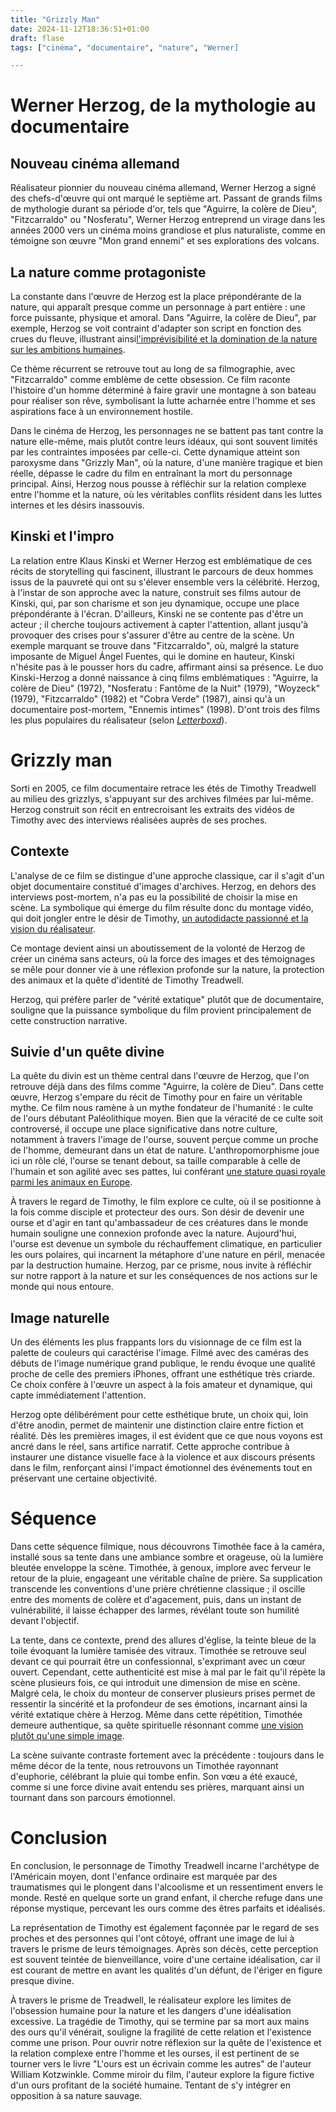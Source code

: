 ```yaml
---
title: "Grizzly Man"
date: 2024-11-12T18:36:51+01:00
draft: flase
tags: ["cinéma", "documentaire", "nature", "Werner]

---
```


# Werner Herzog, de la mythologie au documentaire

## Nouveau cinéma allemand

Réalisateur pionnier du nouveau cinéma allemand, Werner Herzog a signé
des chefs-d'œuvre qui ont marqué le septième art. Passant de grands
films de mythologie durant sa période d'or, tels que \"Aguirre, la
colère de Dieu\", \"Fitzcarraldo\" ou \"Nosferatu\", Werner Herzog
entreprend un virage dans les années 2000 vers un cinéma moins grandiose
et plus naturaliste, comme en témoigne son œuvre \"Mon grand ennemi\" et
ses explorations des volcans.

## La nature comme protagoniste

La constante dans l'œuvre de Herzog est la place prépondérante de la
nature, qui apparaît presque comme un personnage à part entière : une
force puissante, physique et amoral. Dans \"Aguirre, la colère de
Dieu\", par exemple, Herzog se voit contraint d'adapter son script en
fonction des crues du fleuve, illustrant ainsi[l'imprévisibilité et la
domination de la nature sur les ambitions
humaines](https://www.dvdclassik.com/critique/aguirre-la-colere-de-dieu-herzog).


Ce thème récurrent se retrouve tout au long de sa filmographie, avec
\"Fitzcarraldo\" comme emblème de cette obsession. Ce film raconte
l'histoire d'un homme déterminé à faire gravir une montagne à son bateau
pour réaliser son rêve, symbolisant la lutte acharnée entre l'homme et
ses aspirations face à un environnement hostile.

Dans le cinéma de Herzog, les personnages ne se battent pas tant contre
la nature elle-même, mais plutôt contre leurs idéaux, qui sont souvent
limités par les contraintes imposées par celle-ci. Cette dynamique
atteint son paroxysme dans \"Grizzly Man\", où la nature, d'une manière
tragique et bien réelle, dépasse le cadre du film en entraînant la mort
du personnage principal. Ainsi, Herzog nous pousse à réfléchir sur la
relation complexe entre l'homme et la nature, où les véritables conflits
résident dans les luttes internes et les désirs inassouvis.

## Kinski et l'impro

La relation entre Klaus Kinski et Werner Herzog est emblématique de ces
récits de storytelling qui fascinent, illustrant le parcours de deux
hommes issus de la pauvreté qui ont su s'élever ensemble vers la
célébrité. Herzog, à l'instar de son approche avec la nature, construit
ses films autour de Kinski, qui, par son charisme et son jeu dynamique,
occupe une place prépondérante à l'écran. D'ailleurs, Kinski ne se
contente pas d'être un acteur ; il cherche toujours activement à capter
l'attention, allant jusqu'à provoquer des crises pour s'assurer d'être
au centre de la scène. Un exemple marquant se trouve dans
\"Fitzcarraldo\", où, malgré la stature imposante de Miguel Ángel
Fuentes, qui le domine en hauteur, Kinski n'hésite pas à le pousser hors
du cadre, affirmant ainsi sa présence. Le duo Kinski-Herzog a donné
naissance à cinq films emblématiques : \"Aguirre, la colère de Dieu\"
(1972), \"Nosferatu : Fantôme de la Nuit\" (1979), \"Woyzeck\" (1979),
\"Fitzcarraldo\" (1982) et \"Cobra Verde\" (1987), ainsi qu'à un
documentaire post-mortem, \"Ennemis intimes\" (1998). D'ont trois des
films les plus populaires du réalisateur (selon
*[Letterboxd](https://letterboxd.com/director/werner-herzog/)*).

# Grizzly man

Sorti en 2005, ce film documentaire retrace les étés de Timothy
Treadwell au milieu des grizzlys, s'appuyant sur des archives filmées
par lui-même. Herzog construit son récit en entrecroisant les extraits
des vidéos de Timothy avec des interviews réalisées auprès de ses
proches.

## Contexte

L'analyse de ce film se distingue d'une approche classique, car il
s'agit d'un objet documentaire constitué d'images d'archives. Herzog, en
dehors des interviews post-mortem, n'a pas eu la possibilité de choisir
la mise en scène. La symbolique qui émerge du film résulte donc du
montage vidéo, qui doit jongler entre le désir de Timothy, [un
autodidacte passionné et la vision du réalisateur](https://www.rayonvertcinema.org/grizzly-man-werner-herzog/).

Ce montage devient ainsi un aboutissement de la volonté de Herzog de
créer un cinéma sans acteurs, où la force des images et des témoignages
se mêle pour donner vie à une réflexion profonde sur la nature, la
protection des animaux et la quête d'identité de Timothy Treadwell.

Herzog, qui préfère parler de \"vérité extatique\" plutôt que de
documentaire, souligne que la puissance symbolique du film provient
principalement de cette construction narrative.

## Suivie d'un quête divine

La quête du divin est un thème central dans l'œuvre de Herzog, que l'on
retrouve déjà dans des films comme \"Aguirre, la colère de Dieu\". Dans
cette œuvre, Herzog s'empare du récit de Timothy pour en faire un
véritable mythe. Ce film nous ramène à un mythe fondateur de l'humanité
: le culte de l'ours débutant Paléolithique moyen. Bien que la véracité
de ce culte soit controversé, il occupe une place significative dans
notre culture, notamment à travers l'image de l'ourse, souvent perçue
comme un proche de l'homme, demeurant dans un état de nature.
L'anthropomorphisme joue ici un rôle clé, l'ourse se tenant debout, sa
taille comparable à celle de l'humain et son agilité avec ses pattes,
lui conférant [une stature quasi royale parmi les animaux en
Europe](https://fr.wikipedia.org/w/index.php?title=Ours_dans_la_culture&oldid=218757116).

À travers le regard de Timothy, le film explore ce culte, où il se
positionne à la fois comme disciple et protecteur des ours. Son désir de
devenir une ourse et d'agir en tant qu'ambassadeur de ces créatures dans
le monde humain souligne une connexion profonde avec la nature.
Aujourd'hui, l'ourse est devenue un symbole du réchauffement climatique,
en particulier les ours polaires, qui incarnent la métaphore d'une
nature en péril, menacée par la destruction humaine. Herzog, par ce
prisme, nous invite à réfléchir sur notre rapport à la nature et sur les
conséquences de nos actions sur le monde qui nous entoure.

## Image naturelle

Un des éléments les plus frappants lors du visionnage de ce film est la
palette de couleurs qui caractérise l'image. Filmé avec des caméras des
débuts de l'image numérique grand publique, le rendu évoque une qualité
proche de celle des premiers iPhones, offrant une esthétique très
criarde. Ce choix confère à l'œuvre un aspect à la fois amateur et
dynamique, qui capte immédiatement l'attention.

Herzog opte délibérément pour cette esthétique brute, un choix qui, loin
d'être anodin, permet de maintenir une distinction claire entre fiction
et réalité. Dès les premières images, il est évident que ce que nous
voyons est ancré dans le réel, sans artifice narratif. Cette approche
contribue à instaurer une distance visuelle face à la violence et aux
discours présents dans le film, renforçant ainsi l'impact émotionnel des
événements tout en préservant une certaine objectivité.

# Séquence

Dans cette séquence filmique, nous découvrons Timothée face à la caméra,
installé sous sa tente dans une ambiance sombre et orageuse, où la
lumière bleutée enveloppe la scène. Timothée, à genoux, implore avec
ferveur le retour de la pluie, engageant une véritable chaîne de prière.
Sa supplication transcende les conventions d'une prière chrétienne
classique ; il oscille entre des moments de colère et d'agacement, puis,
dans un instant de vulnérabilité, il laisse échapper des larmes,
révélant toute son humilité devant l'objectif.

La tente, dans ce contexte, prend des allures d'église, la teinte bleue
de la toile évoquant la lumière tamisée des vitraux. Timothée se
retrouve seul devant ce qui pourrait être un confessionnal, s'exprimant
avec un cœur ouvert. Cependant, cette authenticité est mise à mal par le
fait qu'il répète la scène plusieurs fois, ce qui introduit une
dimension de mise en scène. Malgré cela, le choix du monteur de
conserver plusieurs prises permet de ressentir la sincérité et la
profondeur de ses émotions, incarnant ainsi la vérité extatique chère à
Herzog. Même dans cette répétition, Timothée demeure authentique, sa
quête spirituelle résonnant comme [une vision plutôt qu'une simple
image](https://www.liberation.fr/cinema/2008/12/17/herzog-illuminer-la-verite_296851/).

La scène suivante contraste fortement avec la précédente : toujours dans
le même décor de la tente, nous retrouvons un Timothée rayonnant
d'euphorie, célébrant la pluie qui tombe enfin. Son vœu a été exaucé,
comme si une force divine avait entendu ses prières, marquant ainsi un
tournant dans son parcours émotionnel.

# Conclusion

En conclusion, le personnage de Timothy Treadwell incarne l'archétype de
l'Américain moyen, dont l'enfance ordinaire est marquée par des
traumatismes qui le plongent dans l'alcoolisme et un ressentiment envers
le monde. Resté en quelque sorte un grand enfant, il cherche refuge dans
une réponse mystique, percevant les ours comme des êtres parfaits et
idéalisés.

La représentation de Timothy est également façonnée par le regard de ses
proches et des personnes qui l'ont côtoyé, offrant une image de lui à
travers le prisme de leurs témoignages. Après son décès, cette
perception est souvent teintée de bienveillance, voire d'une certaine
idéalisation, car il est courant de mettre en avant les qualités d'un
défunt, de l'ériger en figure presque divine.

À travers le prisme de Treadwell, le réalisateur explore les limites de
l'obsession humaine pour la nature et les dangers d'une idéalisation
excessive. La tragédie de Timothy, qui se termine par sa mort aux mains
des ours qu'il vénérait, souligne la fragilité de cette relation et
l'existence comme une prison. Pour ouvrir notre réflexion sur la quête
de l'existence et la relation complexe entre l'homme et les ourses, il
est pertinent de se tourner vers le livre \"L'ours est un écrivain comme
les autres\" de l'auteur William Kotzwinkle.
Comme miroir du film, l'auteur explore la figure fictive d'un ours
profitant de la société humaine. Tentant de s'y intégrer en opposition à
sa nature sauvage.

